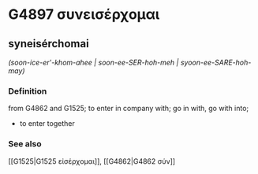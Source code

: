 # G4897 συνεισέρχομαι

## syneisérchomai

_(soon-ice-er'-khom-ahee | soon-ee-SER-hoh-meh | syoon-ee-SARE-hoh-may)_

### Definition

from G4862 and G1525; to enter in company with; go in with, go with into; 

- to enter together

### See also

[[G1525|G1525 εἰσέρχομαι]], [[G4862|G4862 σύν]]
